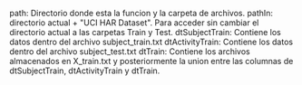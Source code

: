 path: Directorio donde esta la funcion y la carpeta de archivos. 
pathIn: directorio actual + "UCI HAR Dataset". Para acceder sin cambiar el directorio actual a las carpetas Train y Test. 
dtSubjectTrain: Contiene los datos dentro del archivo subject_train.txt
dtActivityTrain: Contiene los datos dentro del archivo subject_test.txt
dtTrain: Contiene los archivos almacenados en X_train.txt y posteriormente la union entre las columnas de dtSubjectTrain, dtActivityTrain y dtTrain. 
